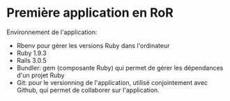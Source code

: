 Première application en RoR
====

Environnement de l'application:

- Rbenv pour gérer les versions Ruby dans l'ordinateur
- Ruby 1.9.3
- Rails 3.0.5
- Bundler: gem (composante Ruby) qui permet de gérer les dépendances d'un projet Ruby
- Git: pour le versionning de l'application, utilisé conjointement avec Github, qui permet de collaborer sur l'application.